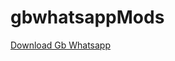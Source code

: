 # gbwhatsappMods

[Download Gb Whatsapp](https://devlopersguide.com/gbwhatsapp-download-latest-version/, "Download Gb whatsapp")
